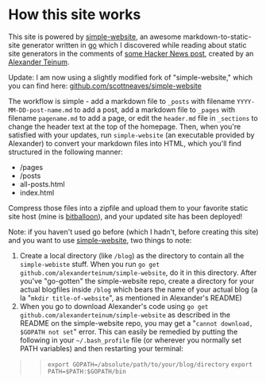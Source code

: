 # How this site works

This site is powered by [simple-website](https://github.com/alexanderteinum/simple-website), an awesome markdown-to-static-site generator written in [go](https://golang.org/) which I discovered while reading about static site generators in the comments of [some Hacker News post](https://news.ycombinator.com/item?id=13005792), created by an [Alexander Teinum](https://alexanderteinum.github.io/index.html).

Update: I am now using a slightly modified fork of "simple-website," which you can find here: [github.com/scottneaves/simple-website](https://github.com/ScottNeaves/simple-website)

The workflow is simple - add a markdown file to `_posts` with filename `YYYY-MM-DD-post-name.md` to add a post, add a markdown file to `_pages` with filename `pagename.md` to add a page, or edit the `header.md` file in `_sections` to change the header text at the top of the homepage. Then, when you're satisfied with your updates, run `simple-website` (an executable provided by Alexander) to convert your markdown files into HTML, which you'll find structured in the following manner:

- /pages
- /posts
- all-posts.html
- index.html


Compress those files into a zipfile and upload them to your favorite static site host (mine is [bitballoon](https://www.bitballoon.com/)), and your updated site has been deployed!



Note: if you haven't used go before (which I hadn't, before creating this site) and you want to use [simple-website](https://github.com/alexanderteinum/simple-website), two things to note:

1. Create a local directory (like `/blog`) as the directory to contain all the `simple-webiste` stuff. When you run `go get github.com/alexanderteinum/simple-website`, do it in this directory. After you've "go-gotten" the simple-website repo, create a directory for your actual blogfiles inside `/blog` which bears the name of your actual blog (a la "`mkdir title-of-website`", as mentioned in Alexander's README)
2. When you go to download Alexander's code using `go get github.com/alexanderteinum/simple-website` as described in the README on the simple-website repo, you may get a  "`cannot download, $GOPATH not set`" error. This can easily be remedied by putting the following in your `~/.bash_profile` file (or wherever you normally set PATH variables) and then restarting your terminal:

> > `export GOPATH=/absolute/path/to/your/blog/directory`
> > `export PATH=$PATH:$GOPATH/bin`
